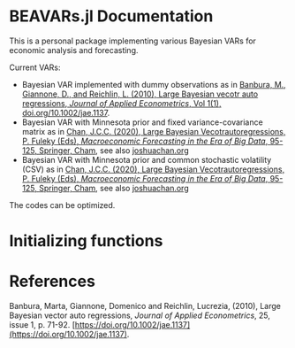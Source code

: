 # BEAVARs.jl Documentation

This is a personal package implementing various Bayesian VARs for economic analysis and forecasting. 

Current VARs:
 - Bayesian VAR implemented with dummy observations as in [Banbura, M., Giannone, D., and Reichlin, L. (2010), Large Bayesian vecotr auto regressions, _Journal of Applied Econometrics_, Vol 1(1), doi.org/10.1002/jae.1137](https://doi.org/10.1002/jae.1137).
 - Bayesian VAR with Minnesota prior and fixed variance-covariance matrix as in [Chan, J.C.C. (2020), Large Bayesian Vecotrautoregressions, P. Fuleky (Eds), _Macroeconomic Forecasting in the Era of Big Data_, 95-125, Springer, Cham](https://joshuachan.org/papers/large_BVAR.pdf), see also [joshuachan.org](https://joshuachan.org) 
 - Bayesian VAR with Minnesota prior and common stochastic volatility (CSV) as in [Chan, J.C.C. (2020), Large Bayesian Vecotrautoregressions, P. Fuleky (Eds), _Macroeconomic Forecasting in the Era of Big Data_, 95-125, Springer, Cham](https://joshuachan.org/papers/large_BVAR.pdf), see also [joshuachan.org](https://joshuachan.org)

The codes can be optimized.



# Initializing functions


# References
Banbura, Marta, Giannone, Domenico and Reichlin, Lucrezia, (2010), Large Bayesian vector auto regressions, _Journal of Applied Econometrics_, 25, issue 1, p. 71-92. [https://doi.org/10.1002/jae.1137](https://doi.org/10.1002/jae.1137). 